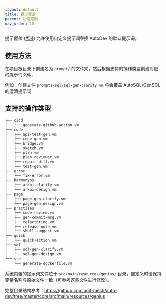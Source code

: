 ```yaml
---
layout: default
title: 提示覆盖
parent: 功能定制
nav_order: 15
---
```


提示覆盖 ([#54](https://github.com/unit-mesh/auto-dev/issues/54)) 允许使用自定义提示词替换 AutoDev 的默认提示词。

## 使用方法

在项目根目录下创建名为 `prompt/` 的文件夹，然后根据支持的操作类型创建对应的提示词文件。

例如：创建文件 `prompts/sql/sql-gen-clarify.vm` 将会覆盖 AutoSQL/GenSQL 的澄清提示词

## 支持的操作类型

```bash
├── cicd
│   └── generate-github-action.vm
├── code
│   ├── api-test-gen.vm
│   ├── code-gen.vm
│   ├── bridge.vm
│   ├── sketch.vm
│   ├── plan.vm
│   ├── plan-reviewer.vm
│   ├── repair-diff.vm
│   └── test-gen.vm
├── error
│   └── fix-error.vm
├── harmonyos
│   ├── arkui-clarify.vm
│   └── arkui-design.vm
├── page
│   ├── page-gen-clarify.vm
│   └── page-gen-design.vm
├── practises
│   ├── code-review.vm
│   ├── gen-commit-msg.vm
│   ├── refactoring.vm
│   ├── release-note.vm
│   └── shell-suggest.vm
├── quick
│   └── quick-action.vm
├── sql
│   ├── sql-gen-clarify.vm
│   └── sql-gen-design.vm
└── sre
    └── generate-dockerfile.vm
```

系统内置的提示词文件位于 `src/main/resources/genius/` 目录，自定义时请保持变量名称与原始文件一致（可参考这些文件进行修改）。

完整目录结构参考：https://github.com/unit-mesh/auto-dev/tree/master/core/src/main/resources/genius
